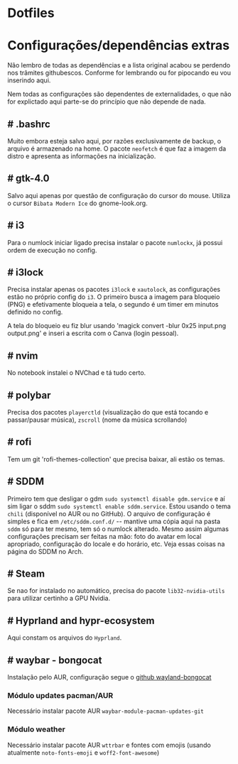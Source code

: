 # Dotfiles

# Configurações/dependências extras
Não lembro de todas as dependências e a lista original acabou se perdendo nos trâmites githubescos. Conforme for lembrando ou for pipocando eu vou inserindo aqui.

Nem todas as configurações são dependentes de externalidades, o que não for explictado aqui parte-se do princípio que não depende de nada.

## # .bashrc
Muito embora esteja salvo aqui, por razões exclusivamente de backup, o arquivo é armazenado na home.
O pacote `neofetch` é que faz a imagem da distro e apresenta as informações na inicialização.

## # gtk-4.0
Salvo aqui apenas por questão de configuração do cursor do mouse. Utiliza o cursor `Bibata Modern Ice` do gnome-look.org.

## # i3
Para o numlock iniciar ligado precisa instalar o pacote `numlockx`, já possui ordem de execução no config.

## # i3lock
Precisa instalar apenas os pacotes `i3lock` e `xautolock`, as configurações estão no próprio config do `i3`. O primeiro busca a imagem para bloqueio (PNG) e efetivamente bloqueia a tela, o segundo é um timer em minutos definido no config.

A tela do bloqueio eu fiz blur usando 'magick convert -blur 0x25 input.png output.png' e inseri a escrita com o Canva (login pessoal).

## # nvim
No notebook instalei o NVChad e tá tudo certo.

## # polybar
Precisa dos pacotes `playerctld` (visualização do que está tocando e passar/pausar música), `zscroll` (nome da música scrollando)

## # rofi
Tem um git 'rofi-themes-collection' que precisa baixar, ali estão os temas.

## # SDDM
Primeiro tem que desligar o gdm `sudo systemctl disable gdm.service` e aí sim ligar o sddm `sudo systemctl enable sddm.service`. Estou usando o tema `chili` (disponível no AUR ou no GitHub). O arquivo de configuração é simples e fica em `/etc/sddm.conf.d/` -- mantive uma cópia aqui na pasta `sddm` só para ter mesmo, tem só o numlock alterado. Mesmo assim algumas configurações precisam ser feitas na mão: foto do avatar em local apropriado, configuração do locale e do horário, etc. Veja essas coisas na página do SDDM no Arch.

## # Steam
Se nao for instalado no automático, precisa do pacote `lib32-nvidia-utils` para utilizar certinho a GPU Nvidia.

## # Hyprland and hypr-ecosystem
Aqui constam os arquivos do `Hyprland`.

## # waybar - bongocat
Instalação pelo AUR, configuração segue o [github wayland-bongocat](https://github.com/saatvik333/wayland-bongocat)

### Módulo updates pacman/AUR
Necessário instalar pacote AUR `waybar-module-pacman-updates-git`

### Módulo weather
Necessário instalar pacote AUR `wttrbar` e fontes com emojis (usando atualmente `noto-fonts-emoji` e `woff2-font-awesome`)
